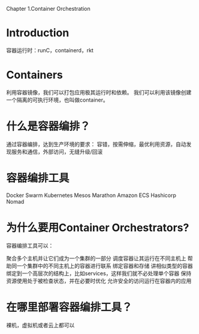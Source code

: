 Chapter 1.Container Orchestration 

# Introduction
容器运行时：runC，containerd，rkt

# Containers
利用容器镜像，我们可以打包应用极其运行时和依赖。
我们可以利用该镜像创建一个隔离的可执行环境，也叫做container。

# 什么是容器编排？
通过容器编排，达到生产环境的要求：
容错，按需伸缩，最优利用资源，自动发现服务和通信，外部访问，无缝升级/回滚

# 容器编排工具
Docker Swarm
Kubernetes
Mesos Marathon
Amazon ECS
Hashicorp Nomad

# 为什么要用Container Orchestrators?
容器编排工具可以：

聚合多个主机并让它们成为一个集群的一部分
调度容器让其运行在不同主机上
帮助同一个集群中的不同主机上的容器进行联系
绑定容器和存储
讲相似类型的容器绑定到一个高层次的结构上，比如services，这样我们就不必处理单个容器
保持资源使用处于被检查状态，并在必要时优化
允许安全的访问运行在容器内的应用

# 在哪里部署容器编排工具？
裸机，虚拟机或者云上都可以


